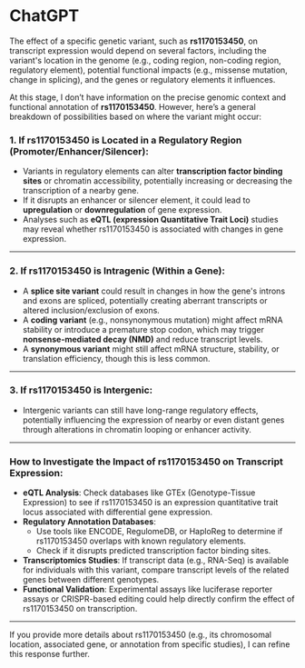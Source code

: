 # ChatGPT

The effect of a specific genetic variant, such as **rs1170153450**, on transcript expression would depend on several factors, including the variant's location in the genome (e.g., coding region, non-coding region, regulatory element), potential functional impacts (e.g., missense mutation, change in splicing), and the genes or regulatory elements it influences.

At this stage, I don’t have information on the precise genomic context and functional annotation of **rs1170153450**. However, here’s a general breakdown of possibilities based on where the variant might occur:

### 1. **If rs1170153450 is Located in a Regulatory Region (Promoter/Enhancer/Silencer):**
   - Variants in regulatory elements can alter **transcription factor binding sites** or chromatin accessibility, potentially increasing or decreasing the transcription of a nearby gene.
   - If it disrupts an enhancer or silencer element, it could lead to **upregulation** or **downregulation** of gene expression.
   - Analyses such as **eQTL (expression Quantitative Trait Loci)** studies may reveal whether rs1170153450 is associated with changes in gene expression.

---

### 2. **If rs1170153450 is Intragenic (Within a Gene):**
   - A **splice site variant** could result in changes in how the gene's introns and exons are spliced, potentially creating aberrant transcripts or altered inclusion/exclusion of exons.
   - A **coding variant** (e.g., nonsynonymous mutation) might affect mRNA stability or introduce a premature stop codon, which may trigger **nonsense-mediated decay (NMD)** and reduce transcript levels.
   - A **synonymous variant** might still affect mRNA structure, stability, or translation efficiency, though this is less common.

---

### 3. **If rs1170153450 is Intergenic:**
   - Intergenic variants can still have long-range regulatory effects, potentially influencing the expression of nearby or even distant genes through alterations in chromatin looping or enhancer activity.

---

### How to Investigate the Impact of rs1170153450 on Transcript Expression:
   - **eQTL Analysis**: Check databases like GTEx (Genotype-Tissue Expression) to see if rs1170153450 is an expression quantitative trait locus associated with differential gene expression.
   - **Regulatory Annotation Databases**:
      - Use tools like ENCODE, RegulomeDB, or HaploReg to determine if rs1170153450 overlaps with known regulatory elements.
      - Check if it disrupts predicted transcription factor binding sites.
   - **Transcriptomics Studies**: If transcript data (e.g., RNA-Seq) is available for individuals with this variant, compare transcript levels of the related genes between different genotypes.
   - **Functional Validation**: Experimental assays like luciferase reporter assays or CRISPR-based editing could help directly confirm the effect of rs1170153450 on transcription.

---

If you provide more details about rs1170153450 (e.g., its chromosomal location, associated gene, or annotation from specific studies), I can refine this response further.